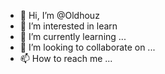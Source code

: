 - 👋 Hi, I’m @Oldhouz
- 👀 I’m interested in learn
- 🌱 I’m currently learning ...
- 💞️ I’m looking to collaborate on ...
- 📫 How to reach me ...

<!---
Oldhouz/Oldhouz is a ✨ special ✨ repository because its `README.md` (this file) appears on your GitHub profile.
You can click the Preview link to take a look at your changes.
--->
